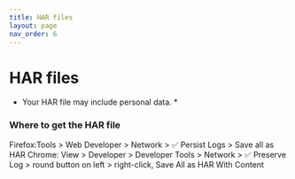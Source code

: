 ```yaml
---
title: HAR files
layout: page
nav_order: 6
---
```

# HAR files

* Your HAR file may include personal data. *

### Where to get the HAR file
Firefox:Tools > Web Developer > Network > ✅ Persist Logs > Save all as HAR
Chrome: View > Developer > Developer Tools > Network > ✅  Preserve Log > round button on left > right-click, Save All as HAR With Content
